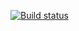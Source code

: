 [![Build status](https://ci.appveyor.com/api/projects/status/jjpc87uq6dv0haps?svg=true)](https://ci.appveyor.com/project/Kasparidi/carddelivery)